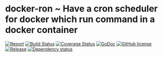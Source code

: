 # docker-ron ~ Have a cron scheduler for docker which run command in a docker container
[![Report](https://goreportcard.com/badge/github.com/corebreaker/docker-cron?style=plastic)](https://goreportcard.com/report/github.com/corebreaker/docker-cron)
[![Build Status](https://img.shields.io/travis/com/corebreaker/docker-cron/master.svg?style=plastic)](https://travis-ci.com/corebreaker/docker-cron)
[![Coverage Status](https://img.shields.io/coveralls/github/corebreaker/docker-cron/master.svg?style=plastic)](https://coveralls.io/github/corebreaker/docker-cron)
[![GoDoc](https://img.shields.io/badge/godoc-reference-5272B4.svg?style=plastic)](https://godoc.org/github.com/corebreaker/docker-cron)
[![GitHub license](https://img.shields.io/github/license/corebreaker/docker-cron.svg?color=blue&style=plastic)](https://github.com/corebreaker/docker-cron/blob/master/LICENSE)
[![Release](https://img.shields.io/github/release/corebreaker/docker-cron.svg?style=plastic)](https://github.com/corebreaker/docker-cron/releases)
[![Dependency status](https://img.shields.io/librariesio/github/corebreaker/docker-cron.svg?style=plastic)](https://libraries.io/github/corebreaker/docker-cron)
